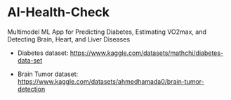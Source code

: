 # AI-Health-Check
Multimodel ML App for Predicting Diabetes, Estimating VO2max, and Detecting Brain, Heart, and Liver Diseases

- Diabetes dataset: https://www.kaggle.com/datasets/mathchi/diabetes-data-set

- Brain Tumor dataset: https://www.kaggle.com/datasets/ahmedhamada0/brain-tumor-detection
